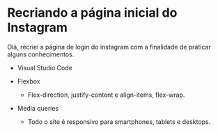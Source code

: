 # Recriando a página inicial do Instagram

Olá, recriei a página de login do instagram com a finalidade de práticar alguns conhecimentos.
 -  Visual Studio Code

-   Flexbox
    -   Flex-direction, justify-content e align-items, flex-wrap.
-   Media queries
    -   Todo o site é responsivo para smartphones, tablets e desktops.


